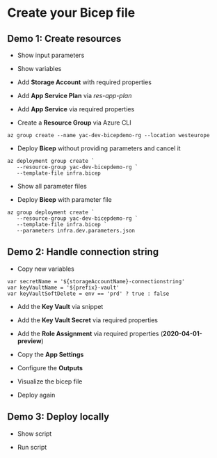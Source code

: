 # Create your Bicep file

## Demo 1: Create resources

* Show input parameters

* Show variables

* Add **Storage Account** with required properties

* Add **App Service Plan** via *res-app-plan*

* Add **App Service** via required properties

* Create a **Resource Group** via Azure CLI

```
az group create --name yac-dev-bicepdemo-rg --location westeurope
```

* Deploy **Bicep** without providing parameters and cancel it

```
az deployment group create `
   --resource-group yac-dev-bicepdemo-rg `
   --template-file infra.bicep
```

* Show all parameter files

* Deploy **Bicep** with parameter file

```
az group deployment create `
   --resource-group yac-dev-bicepdemo-rg `
   --template-file infra.bicep `
   --parameters infra.dev.parameters.json
```

## Demo 2: Handle connection string

* Copy new variables

```bicep
var secretName = '${storageAccountName}-connectionstring'
var keyVaultName = '${prefix}-vault'
var keyVaultSoftDelete = env == 'prd' ? true : false
```

* Add the **Key Vault** via snippet

* Add the **Key Vault Secret** via required properties

* Add the **Role Assignment** via required properties (**2020-04-01-preview**)

* Copy the **App Settings**

* Configure the **Outputs**

* Visualize the bicep file

* Deploy again

## Demo 3: Deploy locally

* Show script

* Run script